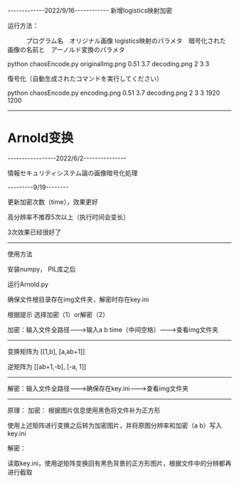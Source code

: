 -------------2022/9/16------------
新增logistics映射加密

运行方法：

　　　プログラム名　オリジナル画像  logistics映射のパラメタ　暗号化された画像の名前と　アーノルド変換のパラメタ
   
python chaosEncode.py originalImg.png 0.51 3.7 decoding.png 2 3 3

復号化（自動生成されたコマンドを実行してください）

python chaosEncode.py encoding.png 0.51 3.7 decoding.png 2 3 3 1920 1200



-------------------------------------

# Arnold变换

-----------------2022/6/2---------------

情報セキュリティシステム論の画像暗号化処理

---------9/19--------

更新加密次数（time），效果更好

高分辨率不推荐5次以上（执行时间会变长）

3次效果已经很好了


---------------------
使用方法

安装numpy， PIL库之后

运行Arnold.py 

确保文件根目录存在img文件夹，解密时存在key.ini

根据提示 选择加密（1）or解密（2）

加密：输入文件全路径--->输入a b time（中间空格）--->查看img文件夹

-------------
变换矩阵为
[[1,b],
[a,ab+1]]

逆矩阵为
[[ab+1,-b],
[-a, 1]]

-------------
解密：输入文件全路径--->确保存在key.ini--->查看img文件夹

-------------

原理：
加密：
根据图片信息使用黑色将文件补为正方形

使用上述矩阵进行变换之后转为加密图片，并将原图分辨率和加密（a b）写入key.ini

解密：

读取key.ini，使用逆矩阵变换回有黑色背景的正方形图片，根据文件中的分辨都再进行截取

